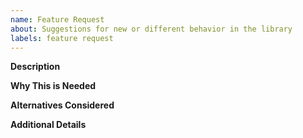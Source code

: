 ```yaml
---
name: Feature Request
about: Suggestions for new or different behavior in the library
labels: feature request
---
```


<!--
  Based on a feature request template from the Discord API documentation.
-->

<!--
  Before opening a new issue, please search existing issues:  https://github.com/Remora/Remora.Discord/issues
-->

**Description**

<!--
  Provide a clear and concise description of what the feature request is.
-->

**Why This is Needed**

<!--
  Provide a clear and concise explanation of what problem this solves for you.
-->

**Alternatives Considered**

<!--
  There's usually more than one way to solve a problem. What are some other alternatives you've considered, if any?
-->

**Additional Details**

<!--
  Is there anything else you can add about this feature request?
-->
